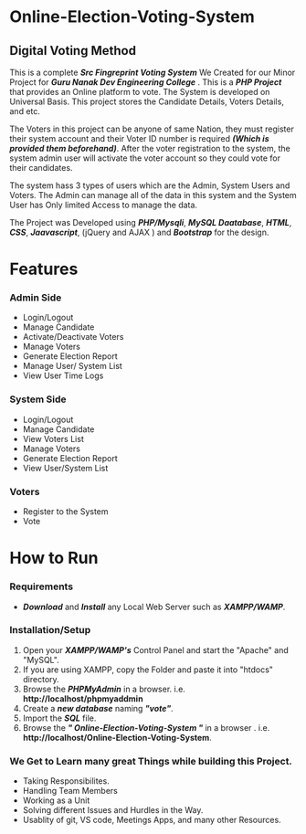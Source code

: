 # Online-Election-Voting-System

## Digital Voting Method

This is a complete **_Src Fingreprint Voting System_** We Created for our Minor Project for **_Guru Nanak Dev Engineering College_** . This is a **_PHP Project_** that provides an Online platform to vote. The System is developed on Universal Basis. This project stores the Candidate Details, Voters Details, and etc.

The Voters in this project can be anyone of same Nation, they must register their system account and their Voter ID number is required **_(Which is provided them beforehand)_**. After the voter registration to the system, the system admin user will activate the voter account so they could vote for their candidates.

The system hass 3 types of users which are the Admin, System Users and Voters. The Admin can manage all of the data in this system and the System User has Only limited Access to manage the data.

The Project was Developed using **_PHP/Mysqli_**, **_MySQL Daatabase_**, **_HTML_**, **_CSS_**, **_Jaavascript_**, (jQuery and AJAX ) and **_Bootstrap_** for the design.

# Features

### Admin Side

- Login/Logout
- Manage Candidate
- Activate/Deactivate Voters
- Manage Voters
- Generate Election Report
- Manage User/ System List
- View User Time Logs

### System Side

- Login/Logout
- Manage Candidate
- View Voters List
- Manage Voters
- Generate Election Report
- View User/System List

### Voters

- Register to the System
- Vote

# How to Run

### Requirements

- **_Download_** and **_Install_** any Local Web Server such as **_XAMPP/WAMP_**.

### Installation/Setup

1.  Open your **_XAMPP/WAMP's_** Control Panel and start the "Apache" and "MySQL".
2.  If you are using XAMPP, copy the Folder and paste it into "htdocs" directory.
3.  Browse the **_PHPMyAdmin_** in a browser. i.e. **http://localhost/phpmyaddmin**
4.  Create a **_new database_** naming **_"vote"_**.
5.  Import the **_SQL_** file.
6.  Browse the **_" Online-Election-Voting-System "_** in a browser . i.e. **http://localhost/Online-Election-Voting-System**.

### We Get to Learn many great Things while building this Project.

- Taking Responsibilites.
- Handling Team Members
- Working as a Unit
- Solving different Issues and Hurdles in the Way.
- Usablity of git, VS code, Meetings Apps, and many other Resources.
